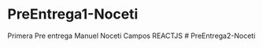 # PreEntrega1-Noceti
Primera Pre entrega Manuel Noceti Campos REACTJS
#   P r e E n t r e g a 2 - N o c e t i  
 